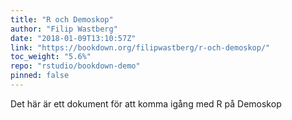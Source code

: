 ```yaml
---
title: "R och Demoskop"
author: "Filip Wastberg"
date: "2018-01-09T13:10:57Z"
link: "https://bookdown.org/filipwastberg/r-och-demoskop/"
toc_weight: "5.6%"
repo: "rstudio/bookdown-demo"
pinned: false
---
```


Det här är ett dokument för att komma igång med R på Demoskop
